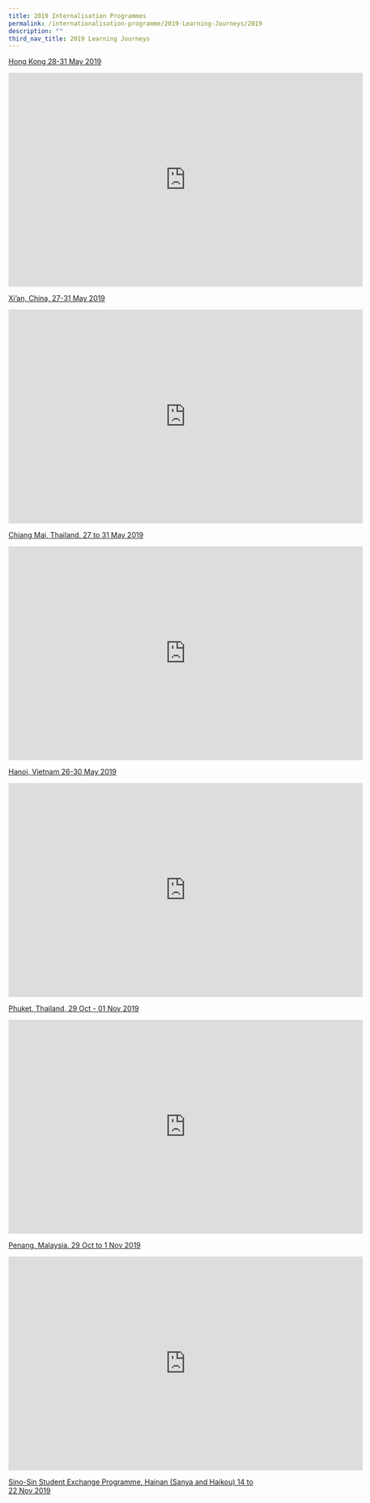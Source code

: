 ```yaml
---
title: 2019 Internalisation Programmes
permalink: /internationalisation-programme/2019-Learning-Journeys/2019-internationalisation-programmes/
description: ""
third_nav_title: 2019 Learning Journeys
---
```

[Hong Kong 28-31 May 2019]()

<center><iframe src="https://docs.google.com/presentation/d/e/2PACX-1vSWtMcaQ8xrCydmh8DOBZlYEXyyUx-goEa8CDO6OnQOiXp5DdEeM195GNjVfL224ZGrnGYOBt6MHwQ9/embed?start=false&amp;loop=false&amp;delayms=3000" frameborder="0" width="700" height="422" allowfullscreen="true"></iframe></center>

[Xi’an, China,  27-31 May 2019]()

<center><iframe src="https://docs.google.com/presentation/d/e/2PACX-1vT2U2Yd_g6lJylIOZ7KMIqUGapoE2HSDrGUqP52_3SBJljnrzp_xC6I8A8vKdHh5aPEZS8jAB4Nivnk/embed?start=false&amp;loop=false&amp;delayms=3000" frameborder="0" width="700" height="422" allowfullscreen="true"></iframe></center>

[Chiang Mai, Thailand, 27 to 31 May 2019]()

<center><iframe allowfullscreen="true" height="422" width="700" frameborder="0" src="https://docs.google.com/presentation/d/e/2PACX-1vTWttCcxvdvA9nzKdjIHdspSqyc4e9rG-xo94Wg4wR8UpV6M9y1ROxvtQazf2wPV4_1GSrbhpNTOXd-/embed?start=false&amp;loop=false&amp;delayms=3000"></iframe></center>

[Hanoi, Vietnam 26-30 May 2019]()

<center><iframe src="https://docs.google.com/presentation/d/e/2PACX-1vQUGc5s5uALP4kzUODBtK_sRSELSaq9a2KEsmdpHI7X1kl1BOTDiAGUo45xa1xX8O_8YJc8Lz48PlVM/embed?start=false&amp;loop=false&amp;delayms=3000" frameborder="0" width="700" height="422" allowfullscreen="true"></iframe></center>

[Phuket, Thailand, 29 Oct - 01 Nov 2019]()

<center><iframe src="https://docs.google.com/presentation/d/e/2PACX-1vTZiEVAziek5Lyt2Vv0Odr7wsQKk5WjntRp5t7hb0QQbhYiNdsSI6MncXiOoPMKxb_CByFW0VSOL82z/embed?start=false&amp;loop=false&amp;delayms=3000" frameborder="0" width="700" height="422" allowfullscreen="true"></iframe></center>

[Penang, Malaysia, 29 Oct to 1 Nov 2019]()

<center><iframe allowfullscreen="true" height="422" width="700" frameborder="0" src="https://docs.google.com/presentation/d/e/2PACX-1vTFhDjDp425c-37shH_Lku4eid0XiW3c5sZGT9MwZ4DQhicbP8bL9vrop-uVl_T3dFNGTGLoK2QYVcn/embed?start=false&amp;loop=false&amp;delayms=3000"></iframe></center>

[Sino-Sin Student Exchange Programme, Hainan (Sanya and Haikou) 14 to 22 Nov 2019]()


<center></center>